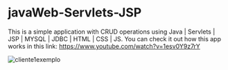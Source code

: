 # javaWeb-Servlets-JSP

This is a simple application with CRUD operations using Java | Servlets | JSP | MYSQL | JDBC | HTML | CSS | JS.
You can check it out how this app works in this link: https://www.youtube.com/watch?v=1esv0Y9z7rY


![cliente1exemplo](https://github.com/allan-drew/javaWeb-Servlets-JSP/assets/80081043/65291bec-c95e-46e3-94c4-a6ca60eb9b24)

